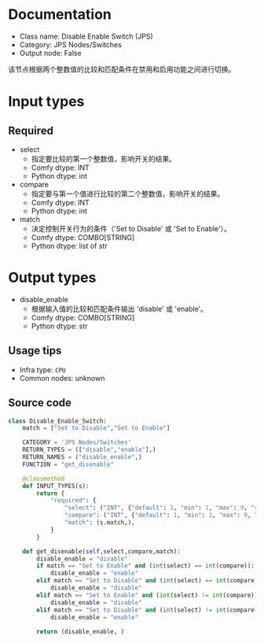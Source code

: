 
# Documentation
- Class name: Disable Enable Switch (JPS)
- Category: JPS Nodes/Switches
- Output node: False

该节点根据两个整数值的比较和匹配条件在禁用和启用功能之间进行切换。

# Input types
## Required
- select
    - 指定要比较的第一个整数值，影响开关的结果。
    - Comfy dtype: INT
    - Python dtype: int
- compare
    - 指定要与第一个值进行比较的第二个整数值，影响开关的结果。
    - Comfy dtype: INT
    - Python dtype: int
- match
    - 决定控制开关行为的条件（'Set to Disable' 或 'Set to Enable'）。
    - Comfy dtype: COMBO[STRING]
    - Python dtype: list of str

# Output types
- disable_enable
    - 根据输入值的比较和匹配条件输出 'disable' 或 'enable'。
    - Comfy dtype: COMBO[STRING]
    - Python dtype: str


## Usage tips
- Infra type: `CPU`
- Common nodes: unknown


## Source code
```python
class Disable_Enable_Switch:
    match = ["Set to Disable","Set to Enable"]

    CATEGORY = 'JPS Nodes/Switches'
    RETURN_TYPES = (["disable","enable"],)
    RETURN_NAMES = ("disable_enable",)
    FUNCTION = "get_disenable"

    @classmethod
    def INPUT_TYPES(s):    
        return {
            "required": {
                "select": ("INT", {"default": 1, "min": 1, "max": 9, "step": 1}),
                "compare": ("INT", {"default": 1, "min": 1, "max": 9, "step": 1}),
                "match": (s.match,),
            }
        }

    def get_disenable(self,select,compare,match):
        disable_enable = "disable"
        if match == "Set to Enable" and (int(select) == int(compare)):
            disable_enable = "enable"
        elif match == "Set to Disable" and (int(select) == int(compare)):
            disable_enable = "disable"
        elif match == "Set to Enable" and (int(select) != int(compare)):
            disable_enable = "disable"
        elif match == "Set to Disable" and (int(select) != int(compare)):
            disable_enable = "enable"
        
        return (disable_enable, )

```
